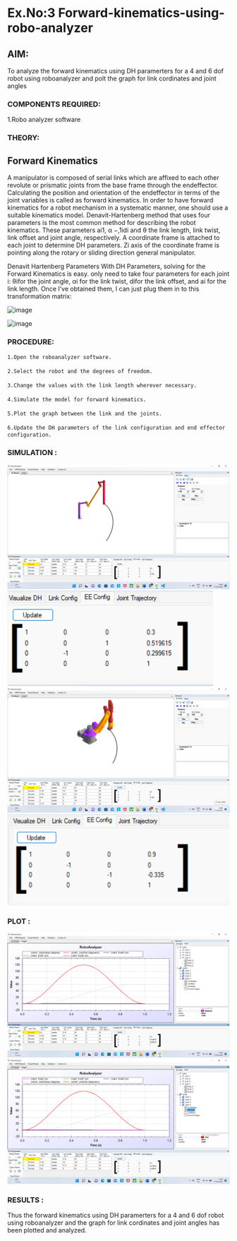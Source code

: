 # Ex.No:3 Forward-kinematics-using-robo-analyzer

## AIM: 

To analyze the forward kinematics using DH paramerters for a 4 and 6 dof robot using roboanalyzer and polt the graph for link cordinates and joint angles
### COMPONENTS REQUIRED:

1.Robo analyzer software  


### THEORY: 
  
## Forward Kinematics

A manipulator is composed of serial links which are affixed to each other revolute or prismatic joints from the base frame through the endeffector. 
Calculating the position and orientation of the endeffector in terms of the joint variables is called as forward kinematics. 
In order to have forward kinematics for a robot mechanism in a systematic manner, one should use a suitable kinematics model. 
Denavit-Hartenberg method that uses four parameters is the most common method for describing the robot kinematics. 
These parameters ai1, α −,1idi and θ the link length, link twist, link offset and joint angle, respectively. 
A coordinate frame is attached to each joint to determine DH parameters. Zi axis of the coordinate frame is pointing along the rotary or sliding direction general manipulator.

Denavit Hartenberg Parameters
With DH Parameters, solving for the Forward Kinematics is easy.  only need to take four parameters for each joint 
i: θifor the joint angle, 
αi for the link twist, 
difor the link offset, and 
ai for the link length. Once I’ve obtained them, I can just plug them in to this transformation matrix:


![image](https://user-images.githubusercontent.com/36288975/170172719-ed7befc9-2894-4344-bfd5-be831bb05308.png)

![image](https://user-images.githubusercontent.com/36288975/170172766-b8aeb788-7fd7-4de7-b340-f04656707ebd.png)

 

### PROCEDURE:
```
1.Open the roboanalyzer software.

2.Select the robot and the degrees of freedom.

3.Change the values with the link length wherever necessary.

4.Simulate the model for forward kinematics.

5.Plot the graph between the link and the joints.

6.Update the DH parameters of the link configuration and end effector configuration.
```

### SIMULATION :

![output](./img1.png)
![output](./img2.png)
![output](./img3.png)
![output](./img4.png) 


 ### PLOT :

![output](./img5.png) 
![output](./img6.png)
 
### RESULTS :  
Thus the forward kinematics using DH paramerters for a 4 and 6 dof robot using roboanalyzer and the graph for link cordinates and joint angles has been plotted and analyzed.
